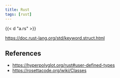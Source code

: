 ```yaml
---
title: Rust
tags: [rust]
---
```


{{< d "a.rs" >}}

<https://doc.rust-lang.org/std/keyword.struct.html>

## References

- <https://hyperpolyglot.org/rust#user-defined-types>
- <https://rosettacode.org/wiki/Classes>
